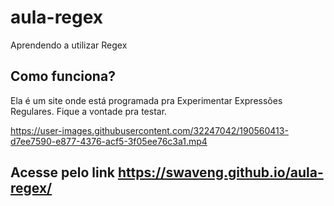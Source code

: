 # aula-regex
Aprendendo a utilizar Regex

## Como funciona?
Ela é um site onde está programada pra Experimentar Expressões Regulares. Fique a vontade pra testar.


https://user-images.githubusercontent.com/32247042/190560413-d7ee7590-e877-4376-acf5-3f05ee76c3a1.mp4



## Acesse pelo link https://swaveng.github.io/aula-regex/
